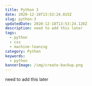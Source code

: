 ```yaml
---
title: Python 3
date: 2020-12-18T13:53:24.015Z
slug: python-3
updatedDate: 2020-12-18T13:53:24.128Z
description: need to add this later
tags:
  - python
  - css
  - machine-leaning
category: Python
keywords:
  - python
bannerImage: /img/create-backup.png
---
```


need to add this later
